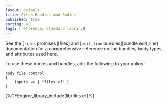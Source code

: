 ```yaml
---
layout: default
title: Files Bundles and Bodies
published: true
sorting: 40
tags: [reference, standard library]
---
```


See the [`files` promises][files] and [`edit_line` bundles][bundle edit_line] 
documentation for a comprehensive reference on
the bundles, body types, and attributes used here.

To use these bodies and bundles, add the following to your policy:

```cf3
body file control
{
	inputs => { "files.cf" }
}
```


[%CFEngine_library_include(lib/files.cf)%]
